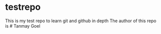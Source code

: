 # testrepo
This is my test repo to learn git and github in depth
The author of this repo is # Tanmay Goel
